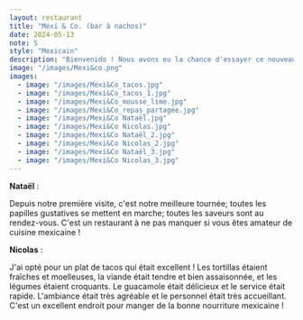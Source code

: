 ```yaml
---
layout: restaurant
title: "Mexi & Co. (bar à nachos)"
date: 2024-05-13
note: 5
style: "Mexicain"
description: "Bienvenido ! Nous avons eu la chance d'essayer ce nouveau petit restaurant au centre-ville de Sherbrooke l'été passé (2023), servant l'un des meilleurs Nachos en ville !"
image: "/images/Mexi&co.png"
images:
  - image: "/images/Mexi&Co_tacos.jpg"
  - image: "/images/Mexi&Co_tacos_1.jpg"
  - image: "/images/Mexi&Co_mousse_lime.jpg"
  - image: "/images/Mexi&Co_repas_partagée.jpg"
  - image: "/images/Mexi&Co Nataël.jpg"
  - image: "/images/Mexi&Co Nicolas.jpg"
  - image: "/images/Mexi&Co Nataël_2.jpg"
  - image: "/images/Mexi&Co Nicolas_2.jpg"
  - image: "/images/Mexi&Co Nataël_3.jpg"
  - image: "/images/Mexi&Co Nicolas_3.jpg"
---
```


**Nataël** :

Depuis notre première visite, c'est notre meilleure tournée; toutes les papilles gustatives se mettent en marche; toutes les saveurs sont au rendez-vous. C'est un restaurant à ne pas manquer si vous êtes amateur de cuisine mexicaine !

**Nicolas** :

J'ai opté pour un plat de tacos qui était excellent ! Les tortillas étaient fraîches et moelleuses, la viande était tendre et bien assaisonnée, et les légumes étaient croquants. Le guacamole était délicieux et le service était rapide. L'ambiance était très agréable et le personnel était très accueillant. C'est un excellent endroit pour manger de la bonne nourriture mexicaine ! 